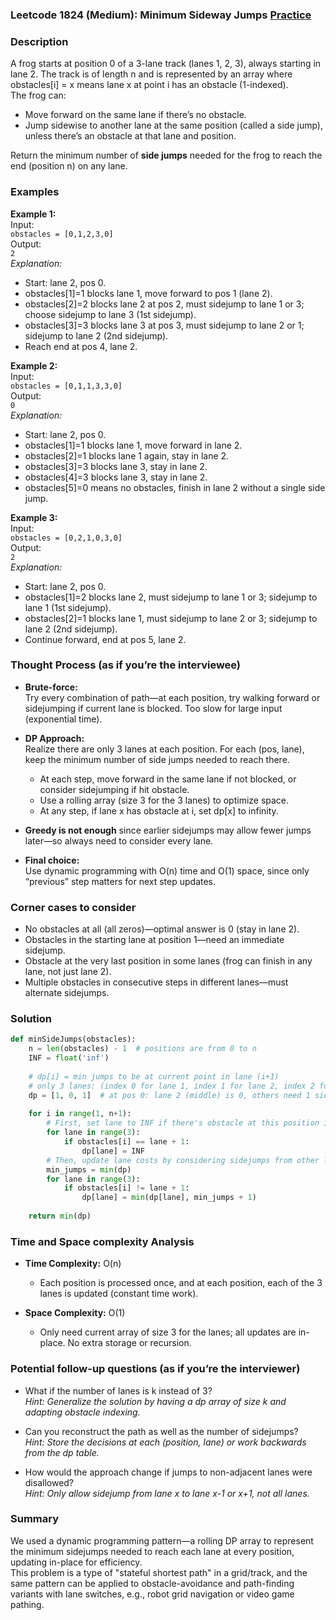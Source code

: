 ### Leetcode 1824 (Medium): Minimum Sideway Jumps [Practice](https://leetcode.com/problems/minimum-sideway-jumps)

### Description  
A frog starts at position 0 of a 3-lane track (lanes 1, 2, 3), always starting in lane 2. The track is of length n and is represented by an array where obstacles[i] = x means lane x at point i has an obstacle (1-indexed).  
The frog can:
- Move forward on the same lane if there’s no obstacle.
- Jump sidewise to another lane at the same position (called a side jump), unless there’s an obstacle at that lane and position.

Return the minimum number of **side jumps** needed for the frog to reach the end (position n) on any lane.

### Examples  

**Example 1:**  
Input:  
`obstacles = [0,1,2,3,0]`  
Output:  
`2`  
*Explanation:*
- Start: lane 2, pos 0.
- obstacles[1]=1 blocks lane 1, move forward to pos 1 (lane 2).
- obstacles[2]=2 blocks lane 2 at pos 2, must sidejump to lane 1 or 3; choose sidejump to lane 3 (1st sidejump).
- obstacles[3]=3 blocks lane 3 at pos 3, must sidejump to lane 2 or 1; sidejump to lane 2 (2nd sidejump).
- Reach end at pos 4, lane 2.

**Example 2:**  
Input:  
`obstacles = [0,1,1,3,3,0]`  
Output:  
`0`  
*Explanation:*
- Start: lane 2, pos 0.
- obstacles[1]=1 blocks lane 1, move forward in lane 2.
- obstacles[2]=1 blocks lane 1 again, stay in lane 2.
- obstacles[3]=3 blocks lane 3, stay in lane 2.
- obstacles[4]=3 blocks lane 3, stay in lane 2.
- obstacles[5]=0 means no obstacles, finish in lane 2 without a single side jump.

**Example 3:**  
Input:  
`obstacles = [0,2,1,0,3,0]`  
Output:  
`2`  
*Explanation:*
- Start: lane 2, pos 0.
- obstacles[1]=2 blocks lane 2, must sidejump to lane 1 or 3; sidejump to lane 1 (1st sidejump).
- obstacles[2]=1 blocks lane 1, must sidejump to lane 2 or 3; sidejump to lane 2 (2nd sidejump).
- Continue forward, end at pos 5, lane 2.

### Thought Process (as if you’re the interviewee)  
- **Brute-force:**  
    Try every combination of path—at each position, try walking forward or sidejumping if current lane is blocked. Too slow for large input (exponential time).

- **DP Approach:**  
    Realize there are only 3 lanes at each position. For each (pos, lane), keep the minimum number of side jumps needed to reach there.  
    - At each step, move forward in the same lane if not blocked, or consider sidejumping if hit obstacle.
    - Use a rolling array (size 3 for the 3 lanes) to optimize space.
    - At any step, if lane x has obstacle at i, set dp[x] to infinity.

- **Greedy is not enough** since earlier sidejumps may allow fewer jumps later—so always need to consider every lane.

- **Final choice:**  
    Use dynamic programming with O(n) time and O(1) space, since only “previous” step matters for next step updates.

### Corner cases to consider  
- No obstacles at all (all zeros)—optimal answer is 0 (stay in lane 2).
- Obstacles in the starting lane at position 1—need an immediate sidejump.
- Obstacle at the very last position in some lanes (frog can finish in any lane, not just lane 2).
- Multiple obstacles in consecutive steps in different lanes—must alternate sidejumps.

### Solution

```python
def minSideJumps(obstacles):
    n = len(obstacles) - 1  # positions are from 0 to n
    INF = float('inf')
    
    # dp[i] = min jumps to be at current point in lane (i+1)
    # only 3 lanes: (index 0 for lane 1, index 1 for lane 2, index 2 for lane 3)
    dp = [1, 0, 1]  # at pos 0: lane 2 (middle) is 0, others need 1 sidejump
    
    for i in range(1, n+1):
        # First, set lane to INF if there's obstacle at this position in that lane
        for lane in range(3):
            if obstacles[i] == lane + 1:
                dp[lane] = INF
        # Then, update lane costs by considering sidejumps from other lanes
        min_jumps = min(dp)
        for lane in range(3):
            if obstacles[i] != lane + 1:
                dp[lane] = min(dp[lane], min_jumps + 1)
                
    return min(dp)
```

### Time and Space complexity Analysis  

- **Time Complexity:** O(n)  
  - Each position is processed once, and at each position, each of the 3 lanes is updated (constant time work).

- **Space Complexity:** O(1)  
  - Only need current array of size 3 for the lanes; all updates are in-place. No extra storage or recursion.

### Potential follow-up questions (as if you’re the interviewer)  

- What if the number of lanes is k instead of 3?  
  *Hint: Generalize the solution by having a dp array of size k and adapting obstacle indexing.*

- Can you reconstruct the path as well as the number of sidejumps?  
  *Hint: Store the decisions at each (position, lane) or work backwards from the dp table.*

- How would the approach change if jumps to non-adjacent lanes were disallowed?  
  *Hint: Only allow sidejump from lane x to lane x-1 or x+1, not all lanes.*

### Summary
We used a dynamic programming pattern—a rolling DP array to represent the minimum sidejumps needed to reach each lane at every position, updating in-place for efficiency.  
This problem is a type of "stateful shortest path" in a grid/track, and the same pattern can be applied to obstacle-avoidance and path-finding variants with lane switches, e.g., robot grid navigation or video game pathing.